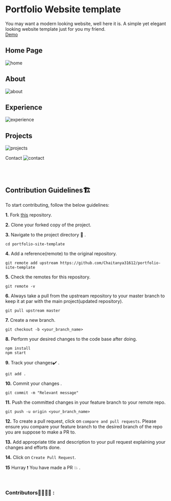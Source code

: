 # Portfolio Website template

You may want a modern looking website, well here it is. A simple yet elegant looking website template just for you my friend.<br>
[Demo](https://chaitanya31612.github.io/portfolio-site-template)

## Home Page
![home](https://user-images.githubusercontent.com/54992097/108881787-b659b080-7629-11eb-9870-f4a16f613cc0.png)

## About
![about](https://user-images.githubusercontent.com/54992097/108881798-b9ed3780-7629-11eb-8d0f-7180a566d6ee.png)

## Experience
![experience](https://user-images.githubusercontent.com/54992097/108881822-bf4a8200-7629-11eb-9ce7-90185baed530.png)

## Projects
![projects](https://user-images.githubusercontent.com/54992097/108883304-4a784780-762b-11eb-97ec-143f95fa5d96.png)

Contact
![contact](https://user-images.githubusercontent.com/54992097/108881803-bbb6fb00-7629-11eb-8c0c-717371edabd9.png)

<br><br>
## Contribution Guidelines🏗

To start contributing, follow the below guidelines: 

**1.**  Fork [this](https://github.com/Chaitanya31612/portfolio-site-template) repository.

**2.**  Clone your forked copy of the project.


**3.** Navigate to the project directory :file_folder: .

```
cd portfolio-site-template
```

**4.** Add a reference(remote) to the original repository.

```
git remote add upstream https://github.com/Chaitanya31612/portfolio-site-template
```

**5.** Check the remotes for this repository.

```
git remote -v
```

**6.** Always take a pull from the upstream repository to your master branch to keep it at par with the main project(updated repository).

```
git pull upstream master
```

**7.** Create a new branch.

```
git checkout -b <your_branch_name>
```

**8.** Perform your desired changes to the code base after doing.
```
npm install
npm start
```

**9.** Track your changes:heavy_check_mark: .

```
git add . 
```

**10.** Commit your changes .

```
git commit -m "Relevant message"
```

**11.** Push the committed changes in your feature branch to your remote repo.

```
git push -u origin <your_branch_name>
```

**12.** To create a pull request, click on `compare and pull requests`. Please ensure you compare your feature branch to the desired branch of the repo you are suppose to make a PR to.


**13.** Add appropriate title and description to your pull request explaining your changes and efforts done.


**14.** Click on `Create Pull Request`.


**15** Hurray :exclamation: You have made a PR :boom: .

<br>

### Contributors👩‍💻👨‍💻 :
<a href="https://github.com/hamzasaiff195/portfolio">
</a>
